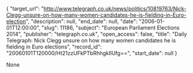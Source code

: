{
  "target_url": "http://www.telegraph.co.uk/news/politics/10819763/Nick-Clegg-unsure-on-how-many-women-candidates-he-is-fielding-in-Euro-election", 
  "description": null, 
  "end_date": null, 
  "date": "2006-01-01T12:00:00", 
  "slug": 11186, 
  "subject": "European Parliament Elections 2014", 
  "publisher": "telegraph.co.uk", 
  "open_access": false, 
  "title": "Daily Telegraph: Nick Clegg unsure on how many women candidates he is fielding in Euro elections", 
  "record_id": "20060101T120000/Ht21zzUFkPTbRhhgkIlUfg==", 
  "start_date": null
}

None